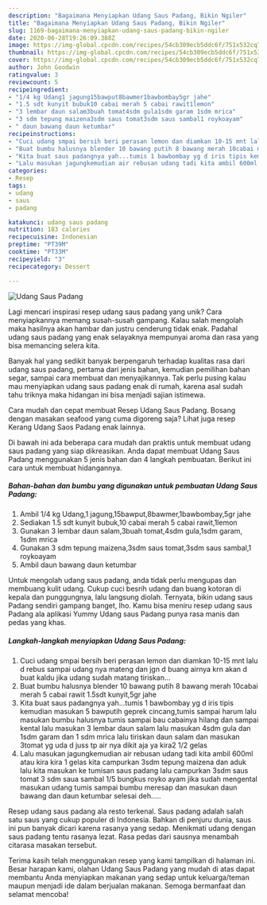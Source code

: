 ```yaml
---
description: "Bagaimana Menyiapkan Udang Saus Padang, Bikin Ngiler"
title: "Bagaimana Menyiapkan Udang Saus Padang, Bikin Ngiler"
slug: 1169-bagaimana-menyiapkan-udang-saus-padang-bikin-ngiler
date: 2020-06-28T19:26:09.388Z
image: https://img-global.cpcdn.com/recipes/54cb309ecb5ddc6f/751x532cq70/udang-saus-padang-foto-resep-utama.jpg
thumbnail: https://img-global.cpcdn.com/recipes/54cb309ecb5ddc6f/751x532cq70/udang-saus-padang-foto-resep-utama.jpg
cover: https://img-global.cpcdn.com/recipes/54cb309ecb5ddc6f/751x532cq70/udang-saus-padang-foto-resep-utama.jpg
author: John Goodwin
ratingvalue: 3
reviewcount: 5
recipeingredient:
- "1/4 kg Udang1 jagung15bawput8bawmer1bawbombay5gr jahe"
- "1.5 sdt kunyit bubuk10 cabai merah 5 cabai rawit1lemon"
- "3 lembar daun salam3buah tomat4sdm gula1sdm garam 1sdm mrica"
- "3 sdm tepung maizena3sdm saus tomat3sdm saus sambal1 roykoayam"
- " daun bawang daun ketumbar"
recipeinstructions:
- "Cuci udang smpai bersih beri perasan lemon dan diamkan 10-15 mnt lalu d rebus sampai udang nya mateng dan jgn d buang airnya krn akan d buat kaldu jika udang sudah matang tiriskan..."
- "Buat bumbu halusnya blender 10 bawang putih 8 bawang merah 10cabai merah 5 cabai rawit 1.5sdt kunyit,5gr jahe"
- "Kita buat saus padangnya yah...tumis 1 bawbombay yg d iris tipis kemudian masukan 5 bawputih geprek cincang,tumis sampai harum lalu masukan bumbu halusnya tumis sampai bau cabainya hilang dan sampai kental lalu masukan 3 lembar daun salam lalu masukan 4sdm gula dan 1sdm garam dan 1 sdm mrica lalu tiriskan daun salam dan masukan 3tomat yg uda d juss tp air nya dikit aja ya kira2 1/2 gelas"
- "Lalu masukan jagungkemudian air rebusan udang tadi kita ambil 600ml atau kira kira 1 gelas kita campurkan 3sdm tepung maizena dan aduk lalu kita masukan ke tumisan saus padang lalu campurkan 3sdm saus tomat 3 sdm saua sambal 1/5 bungkus royko ayam jika sudah mengental masukan udang tumis sampai bumbu meresap dan masukan daun bawang dan daun ketumbar selesai deh....."
categories:
- Resep
tags:
- udang
- saus
- padang

katakunci: udang saus padang 
nutrition: 183 calories
recipecuisine: Indonesian
preptime: "PT39M"
cooktime: "PT33M"
recipeyield: "3"
recipecategory: Dessert

---
```



![Udang Saus Padang](https://img-global.cpcdn.com/recipes/54cb309ecb5ddc6f/751x532cq70/udang-saus-padang-foto-resep-utama.jpg)

Lagi mencari inspirasi resep udang saus padang yang unik? Cara menyiapkannya memang susah-susah gampang. Kalau salah mengolah maka hasilnya akan hambar dan justru cenderung tidak enak. Padahal udang saus padang yang enak selayaknya mempunyai aroma dan rasa yang bisa memancing selera kita.

Banyak hal yang sedikit banyak berpengaruh terhadap kualitas rasa dari udang saus padang, pertama dari jenis bahan, kemudian pemilihan bahan segar, sampai cara membuat dan menyajikannya. Tak perlu pusing kalau mau menyiapkan udang saus padang enak di rumah, karena asal sudah tahu triknya maka hidangan ini bisa menjadi sajian istimewa.

Cara mudah dan cepat membuat Resep Udang Saus Padang. Bosang dengan masakan seafood yang cuma digoreng saja? Lihat juga resep Kerang Udang Saos Padang enak lainnya.


Di bawah ini ada beberapa cara mudah dan praktis untuk membuat udang saus padang yang siap dikreasikan. Anda dapat membuat Udang Saus Padang menggunakan 5 jenis bahan dan 4 langkah pembuatan. Berikut ini cara untuk membuat hidangannya.

<!--inarticleads1-->

##### Bahan-bahan dan bumbu yang digunakan untuk pembuatan Udang Saus Padang:

1. Ambil 1/4 kg Udang,1 jagung,15bawput,8bawmer,1bawbombay,5gr jahe
1. Sediakan 1.5 sdt kunyit bubuk,10 cabai merah 5 cabai rawit,1lemon
1. Gunakan 3 lembar daun salam,3buah tomat,4sdm gula,1sdm garam, 1sdm mrica
1. Gunakan 3 sdm tepung maizena,3sdm saus tomat,3sdm saus sambal,1 roykoayam
1. Ambil  daun bawang daun ketumbar


Untuk mengolah udang saus padang, anda tidak perlu mengupas dan membuang kulit udang. Cukup cuci besrih udang dan buang kotoran di kepala dan punggungnya, lalu langsung diolah. Ternyata, bikin udang saus Padang sendiri gampang banget, lho. Kamu bisa meniru resep udang saus Padang ala aplikasi Yummy Udang saus Padang punya rasa manis dan pedas yang khas. 

<!--inarticleads2-->

##### Langkah-langkah menyiapkan Udang Saus Padang:

1. Cuci udang smpai bersih beri perasan lemon dan diamkan 10-15 mnt lalu d rebus sampai udang nya mateng dan jgn d buang airnya krn akan d buat kaldu jika udang sudah matang tiriskan...
1. Buat bumbu halusnya blender 10 bawang putih 8 bawang merah 10cabai merah 5 cabai rawit 1.5sdt kunyit,5gr jahe
1. Kita buat saus padangnya yah...tumis 1 bawbombay yg d iris tipis kemudian masukan 5 bawputih geprek cincang,tumis sampai harum lalu masukan bumbu halusnya tumis sampai bau cabainya hilang dan sampai kental lalu masukan 3 lembar daun salam lalu masukan 4sdm gula dan 1sdm garam dan 1 sdm mrica lalu tiriskan daun salam dan masukan 3tomat yg uda d juss tp air nya dikit aja ya kira2 1/2 gelas
1. Lalu masukan jagungkemudian air rebusan udang tadi kita ambil 600ml atau kira kira 1 gelas kita campurkan 3sdm tepung maizena dan aduk lalu kita masukan ke tumisan saus padang lalu campurkan 3sdm saus tomat 3 sdm saua sambal 1/5 bungkus royko ayam jika sudah mengental masukan udang tumis sampai bumbu meresap dan masukan daun bawang dan daun ketumbar selesai deh.....


Resep udang saus padang ala resto terkenal. Saus padang adalah salah satu saus yang cukup populer di Indonesia. Bahkan di penjuru dunia, saus ini pun banyak dicari karena rasanya yang sedap. Menikmati udang dengan saus padang tentu rasanya lezat. Rasa pedas dari sausnya menambah citarasa masakan tersebut. 

Terima kasih telah menggunakan resep yang kami tampilkan di halaman ini. Besar harapan kami, olahan Udang Saus Padang yang mudah di atas dapat membantu Anda menyiapkan makanan yang sedap untuk keluarga/teman maupun menjadi ide dalam berjualan makanan. Semoga bermanfaat dan selamat mencoba!

